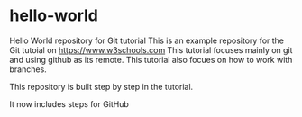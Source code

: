 # hello-world
Hello World repository for Git tutorial
This is an example repository for the Git tutoial on https://www.w3schools.com
This tutorial focuses mainly on git and using github as its remote.
This tutorial also focues on how to work with branches.

This repository is built step by step in the tutorial.

It now includes steps for GitHub
